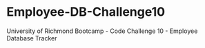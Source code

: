 # Employee-DB-Challenge10
University of Richmond Bootcamp - Code Challenge 10 - Employee Database Tracker
